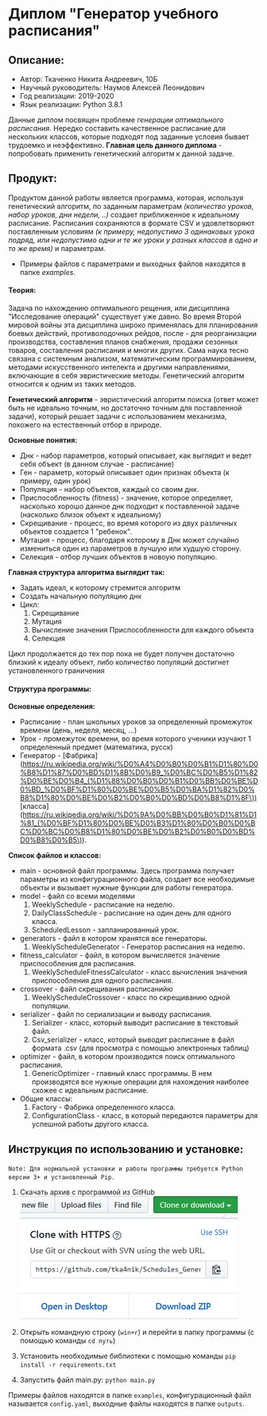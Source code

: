 # Диплом "Генератор учебного расписания"

## Описание:

- Автор: Ткаченко Никита Андреевич, 10Б
- Научный руководитель: Наумов Алексей Леонидович
- Год реализации: 2019-2020
- Язык реализации: Python 3.8.1

Данные диплом посвящен проблеме *генерации оптимального расписания*. Нередко составить качественное расписание для нескольких классов, которые подходят под заданные условия бывает трудоемко и неэффективно. **Главная цель данного диплома** - попробовать применить генетический алгоритм к данной задаче.

## Продукт:


Продуктом данной работы является программа, которая, используя генетический алгоритм, по заданным параметрам *(количество уроков, набор уроков, дни недели, ..)* создает приближенное к идеальному расписание. Расписания сохраняются в формате CSV и удовлетворяют поставленным условиям *(к примеру, недопустимо 3 одинаковых урока подряд, или недопустимо одни и те же уроки у разных классов в одно и то же время)* и параметрам.

- Примеры файлов с параметрами и выходных файлов находятся в папке *examples*.

#### Теория:


Задача по нахождению оптимального рещения, или дисциплина "Исследование операций" существует уже давно. Во время Второй мировой войны эта дисциплина широко применялась для планирования боевых действий, противолодочных рейдов, после - для реорганизации производства, составления планов снабжения, продажи сезонных товаров, составления расписания и многих других. Сама наука тесно связана с системным анализом, математическим программированием, методами искусственного интелекта и другими направлениями, включающие в себя эвристические методы. Генетический алгоритм относится к одним из таких методов.

**Генетический алгоритм** - эвристический алгоритм поиска (ответ может быть не идеально точным, но достаточно точным для поставленной задачи), который решает задачи с использованием механизма, похожего на естественный отбор в природе.

**Основные понятия:**
- Днк - набор параметров, который описывает, как выглядит и ведет себя объект (в данном случае - расписание)
- Ген - параметр, который описывает один признак объекта (к примеру, один урок) 
- Популяция - набор объектов, каждый со своим днк.
- Приспособленность (fitness) - значение, которое определяет, насколько хорошо данное днк подходит к поставленной задаче (насколько близок объект к идеальному)
- Скрещивание - процесс, во время которого из двух различных объектов создается 1 "ребенок".
- Мутация - процесс, благодаря которому в Днк может случайно измениться один из параметров в лучшую или худшую сторону.
- Селекция - отбор лучших объектов в новоую популяцию.


**Главная структура алгоритма выглядит так:**
- Задать идеал, к которому стремится алгоритм
- Создать начальную популяцию днк
- Цикл:
  1. Скрещивание
  2. Мутация
  3. Вычисление значения Приспособленности для каждого объекта
  4. Селекция
  
Цикл продолжается до тех пор пока не будет получен достаточно близкий к идеалу объект, либо количество популяций достигнет установленного граничения

#### Структура программы:

**Основные определения:** 
- Расписание - план школьных уроков за определенный промежуток времени (день, неделя, месяц, ...)
- Урок - промежуток времени, во время которого ученики изучают 1 определенный предмет (математика, русск)
- Генератор - [Фабрика](https://ru.wikipedia.org/wiki/%D0%A4%D0%B0%D0%B1%D1%80%D0%B8%D1%87%D0%BD%D1%8B%D0%B9_%D0%BC%D0%B5%D1%82%D0%BE%D0%B4_(%D1%88%D0%B0%D0%B1%D0%BB%D0%BE%D0%BD_%D0%BF%D1%80%D0%BE%D0%B5%D0%BA%D1%82%D0%B8%D1%80%D0%BE%D0%B2%D0%B0%D0%BD%D0%B8%D1%8F\)) [класса](https://ru.wikipedia.org/wiki/%D0%9A%D0%BB%D0%B0%D1%81%D1%81_(%D0%BF%D1%80%D0%BE%D0%B3%D1%80%D0%B0%D0%BC%D0%BC%D0%B8%D1%80%D0%BE%D0%B2%D0%B0%D0%BD%D0%B8%D0%B5\)).

**Список файлов и классов:**
- main - основной файл программы. Здесь программа получает параметры из конфигурационного файла,
создает все необходимые объекты и вызывает нужные функции для работы генератора. 
- model - файл со всеми моделями
  1. WeeklySchedule - расписание на неделю.
  2. DailyClassSchedule - расписание на один день для одного класса.
  3. ScheduledLesson - запланированный урок.
- generators - файл в котором хранятся все генераторы. 
  1. WeeklyScheduleGenerator - Генератор расписания на неделю.
- fitness_calculator - файл, в котором вычисляется значение приспособления для расписания.
  1. WeeklyScheduleFitnessCalculator - класс вычисления значения приспособления для одного расписания.
- crossover - файл скрещивания расписанийю
  1. WeeklyScheduleCrossover - класс по скрещиванию одной популяции.
- serializer - файл по сериализации и выводу расписания.
  1. Serializer - класс, который выводит расписание в текстовый файл.
  2. Csv_serializer - класс, который выводит расписание в файл формата .csv (для просмотра с помощью электронных таблиц)
- optimizer - файл, в котором производится поиск оптимального расписания.
  1. GenericOptimizer - главный класс программы. В нем производятся все нужные операции для нахождения наиболее схожее с идеальным расписание.
- Общие классы:
  1. Factory - Фабрика определенного класса.
  2. ConfigurationClass - класс, в который передаются параметры для успешной работы другого класса.
  
## Инструкция по использованию и установке:
`Note: Для нормальной установки и работы программы требуется Python версии 3+ и установленный Pip.`
1. Скачать архив с программой из GitHub 
![Кнопка загрузки](/static/Pictures/dd_btn.png "Кнопка загрузки")

2. Открыть командную строку (`win+r`) и перейти в папку программы (с помощью команды `cd путь`)
3. Установить необходимые библиотеки с помощью команды `pip install -r requirements.txt`
4. Запустить файл main.py: `python main.py` 

Примеры файлов находятся в папке `examples`, конфигурационный файл называется `config.yaml`, выходные файлы находятся в папке `outputs`. 
 
